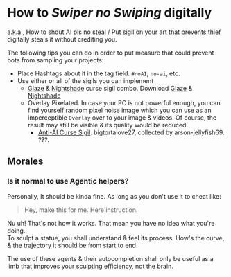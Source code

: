 # How to *Swiper no Swiping* digitally

a.k.a., How to shout AI pls no steal / Put sigil on your art that prevents thief digitally steals it without crediting you.

The following tips you can do in order to put measure that could prevent bots from sampling your projects:

- Place Hashtags about it in the tag field. `#noAI`, `no-ai`, etc.
- Use either or all of the sigils you can implement
    - [Glaze](https://glaze.cs.uchicago.edu/) & [Nightshade](https://nightshade.cs.uchicago.edu/) curse sigil combo. Download [Glaze](https://glaze.cs.uchicago.edu/downloads.html) & [Nightshade](https://nightshade.cs.uchicago.edu/downloads.html)
    - Overlay Pixelated. In case your PC is not powerful enough, you can find yourself random pixel noise image which you can use as an imperceptible `Overlay` over to your image & videos. Of course, the result may still be visible & its quality would be reduced.
        - [Anti-AI Curse Sigil](https://www.tumblr.com/arson-jellyfish69/750271765614313472/ai-disturbance-overlays-for-those-who-dont-have). bigtortalove27, collected by arson-jellyfish69. ???.

## Morales

### Is it normal to use Agentic helpers?

Personally, It should be kinda fine. As long as you don't use it to cheat like:

> Hey, make this for me. Here instruction. 

Nu uh! That's not how it works. That mean you have no idea what you're doing.  
To sculpt a statue, you shall understand & feel its process. How's the curve, & the trajectory it should be from start to end.

The use of these agents & their autocompletion shall only be useful as a limb that improves your sculpting efficiency, not the brain.